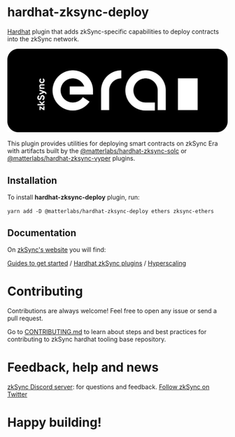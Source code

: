 # hardhat-zksync-deploy

[Hardhat](https://hardhat.org/) plugin that adds zkSync-specific capabilities to deploy contracts into the zkSync network.

![Era Logo](https://github.com/matter-labs/era-contracts/raw/main/eraLogo.svg)

This plugin provides utilities for deploying smart contracts on zkSync Era with artifacts built by the [@matterlabs/hardhat-zksync-solc](https://www.npmjs.com/package/@matterlabs/hardhat-zksync-solc) or [@matterlabs/hardhat-zksync-vyper](https://www.npmjs.com/package/@matterlabs/hardhat-zksync-vyper) plugins.

## Installation

To install **hardhat-zksync-deploy** plugin, run:

`yarn add -D @matterlabs/hardhat-zksync-deploy ethers zksync-ethers`

## Documentation

On [zkSync's website](https://era.zksync.io/docs/) you will find:

[Guides to get started](https://era.zksync.io/docs/dev/building-on-zksync/hello-world.html) /
[Hardhat zkSync plugins](https://era.zksync.io/docs/tools/hardhat/getting-started.html) /
[Hyperscaling](https://era.zksync.io/docs/reference/concepts/hyperscaling.html#what-are-hyperchains)

# Contributing

Contributions are always welcome! Feel free to open any issue or send a pull request.

Go to [CONTRIBUTING.md](https://github.com/matter-labs/hardhat-zksync/blob/main/.github/CONTRIBUTING.md) to learn about steps and best practices for contributing to zkSync hardhat tooling base repository.  


# Feedback, help and news

[zkSync Discord server](https://join.zksync.dev/): for questions and feedback.
[Follow zkSync on Twitter](https://twitter.com/zksync)

# Happy building!